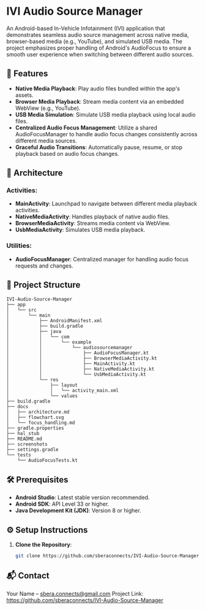 # IVI Audio Source Manager

An Android-based In-Vehicle Infotainment (IVI) application that demonstrates seamless audio source management across native media, browser-based media (e.g., YouTube), and simulated USB media. The project emphasizes proper handling of Android's AudioFocus to ensure a smooth user experience when switching between different audio sources.

## 🚀 Features

- **Native Media Playback**: Play audio files bundled within the app's assets.
- **Browser Media Playback**: Stream media content via an embedded WebView (e.g., YouTube).
- **USB Media Simulation**: Simulate USB media playback using local audio files.
- **Centralized Audio Focus Management**: Utilize a shared AudioFocusManager to handle audio focus changes consistently across different media sources.
- **Graceful Audio Transitions**: Automatically pause, resume, or stop playback based on audio focus changes.

## 🧱 Architecture

### Activities:
- **MainActivity**: Launchpad to navigate between different media playback activities.
- **NativeMediaActivity**: Handles playback of native audio files.
- **BrowserMediaActivity**: Streams media content via WebView.
- **UsbMediaActivity**: Simulates USB media playback.

### Utilities:
- **AudioFocusManager**: Centralized manager for handling audio focus requests and changes.

## 📁 Project Structure

```
IVI-Audio-Source-Manager
├── app
│   └── src
│       └── main
│           ├── AndroidManifest.xml
│           ├── build.gradle
│           ├── java
│           │   └── com
│           │       └── example
│           │           └── audiosourcemanager
│           │               ├── AudioFocusManager.kt
│           │               ├── BrowserMediaActivity.kt
│           │               ├── MainActivity.kt
│           │               ├── NativeMediaActivity.kt
│           │               └── UsbMediaActivity.kt
│           └── res
│               ├── layout
│               │   └── activity_main.xml
│               └── values
├── build.gradle
├── docs
│   ├── architecture.md
│   ├── flowchart.svg
│   └── focus_handling.md
├── gradle.properties
├── hal_stub
├── README.md
├── screenshots
├── settings.gradle
└── tests
    └── AudioFocusTests.kt

```

## 🛠️ Prerequisites

- **Android Studio**: Latest stable version recommended.
- **Android SDK**: API Level 33 or higher.
- **Java Development Kit (JDK)**: Version 8 or higher.

## ⚙️ Setup Instructions

1. **Clone the Repository**:
   ```bash
   git clone https://github.com/sberaconnects/IVI-Audio-Source-Manager.git

## 📬 Contact
Your Name – sbera.connects@gmail.com
Project Link: https://github.com/sberaconnects/IVI-Audio-Source-Manager
